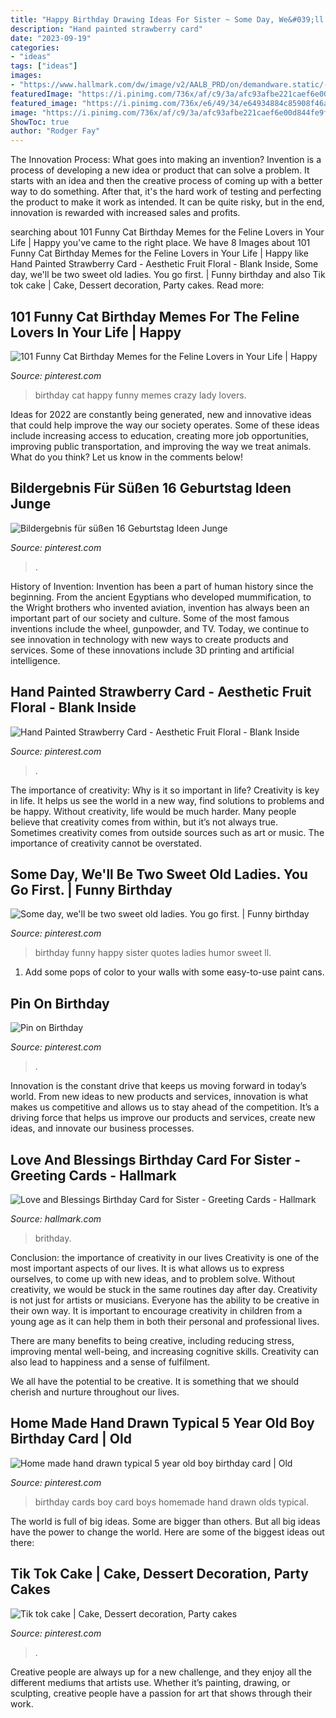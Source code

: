 ```yaml
---
title: "Happy Birthday Drawing Ideas For Sister ~ Some Day, We&#039;ll Be Two Sweet Old Ladies. You Go First."
description: "Hand painted strawberry card"
date: "2023-09-19"
categories:
- "ideas"
tags: ["ideas"]
images:
- "https://www.hallmark.com/dw/image/v2/AALB_PRD/on/demandware.static/-/Sites-hallmark-master/default/dw57975cef/images/finished-goods/Love-and-Blessings-Birthday-Card-for-Sister-root-499FBD4025_FBD4025_1470_1.jpg_Source_Image.jpg?sw=1024"
featuredImage: "https://i.pinimg.com/736x/af/c9/3a/afc93afbe221caef6e00d844fe9f9946.jpg"
featured_image: "https://i.pinimg.com/736x/e6/49/34/e64934884c85908f46a91d9e72506c03.jpg"
image: "https://i.pinimg.com/736x/af/c9/3a/afc93afbe221caef6e00d844fe9f9946.jpg"
ShowToc: true
author: "Rodger Fay"
---
```



The Innovation Process: What goes into making an invention?
Invention is a process of developing a new idea or product that can solve a problem. It starts with an idea and then the creative process of coming up with a better way to do something. After that, it's the hard work of testing and perfecting the product to make it work as intended. It can be quite risky, but in the end, innovation is rewarded with increased sales and profits.

	

		
searching about 101 Funny Cat Birthday Memes for the Feline Lovers in Your Life | Happy you've came to the right place. We have 8 Images about 101 Funny Cat Birthday Memes for the Feline Lovers in Your Life | Happy like Hand Painted Strawberry Card - Aesthetic Fruit Floral - Blank Inside, Some day, we&#039;ll be two sweet old ladies. You go first. | Funny birthday and also Tik tok cake | Cake, Dessert decoration, Party cakes. Read more:
		
    
## 101 Funny Cat Birthday Memes For The Feline Lovers In Your Life | Happy

<img loading=lazy src="https://i.pinimg.com/736x/7c/2f/aa/7c2faa8301bda813e4f25a5b6a9ca540.jpg" onerror="this.onerror=null;this.src='https://tse2.mm.bing.net/th?id=OIP.E6s69nyCK9lAUGVrrN_QWwHaIU&amp;pid=15.1';" alt="101 Funny Cat Birthday Memes for the Feline Lovers in Your Life | Happy">

_Source: pinterest.com_

>birthday cat happy funny memes crazy lady lovers. 

	

Ideas for 2022 are constantly being generated, new and innovative ideas that could help improve the way our society operates. Some of these ideas include increasing access to education, creating more job opportunities, improving public transportation, and improving the way we treat animals. What do you think? Let us know in the comments below!

    
## Bildergebnis Für Süßen 16 Geburtstag Ideen Junge

<img loading=lazy src="https://i.pinimg.com/736x/c9/fb/39/c9fb3953d95d45e668d093aa29029a52.jpg" onerror="this.onerror=null;this.src='https://tse1.mm.bing.net/th?id=OIP.-S3oWeOAff1oJLMIV2-w7gHaJ3&amp;pid=15.1';" alt="Bildergebnis für süßen 16 Geburtstag Ideen Junge">

_Source: pinterest.com_

>. 

	

History of Invention:
Invention has been a part of human history since the beginning. From the ancient Egyptians who developed mummification, to the Wright brothers who invented aviation, invention has always been an important part of our society and culture. Some of the most famous inventions include the wheel, gunpowder, and TV. Today, we continue to see innovation in technology with new ways to create products and services. Some of these innovations include 3D printing and artificial intelligence.

    
## Hand Painted Strawberry Card - Aesthetic Fruit Floral - Blank Inside

<img loading=lazy src="https://i.pinimg.com/736x/af/c9/3a/afc93afbe221caef6e00d844fe9f9946.jpg" onerror="this.onerror=null;this.src='https://tse4.mm.bing.net/th?id=OIP.AZKXNRaaiB8qaXMGWaSQrQHaJ3&amp;pid=15.1';" alt="Hand Painted Strawberry Card - Aesthetic Fruit Floral - Blank Inside">

_Source: pinterest.com_

>. 

	

The importance of creativity: Why is it so important in life?
Creativity is key in life. It helps us see the world in a new way, find solutions to problems and be happy. Without creativity, life would be much harder. Many people believe that creativity comes from within, but it’s not always true. Sometimes creativity comes from outside sources such as art or music. The importance of creativity cannot be overstated.

    
## Some Day, We&#039;ll Be Two Sweet Old Ladies. You Go First. | Funny Birthday

<img loading=lazy src="https://i.pinimg.com/736x/f2/fd/5a/f2fd5a9e11d1c8ce1acf7c4151567a5a--happy-birthday-sister-funny-birthday.jpg" onerror="this.onerror=null;this.src='https://tse4.mm.bing.net/th?id=OIP.gnrzUfSwPqMHeuxfSizeQwHaKG&amp;pid=15.1';" alt="Some day, we&#039;ll be two sweet old ladies. You go first. | Funny birthday">

_Source: pinterest.com_

>birthday funny happy sister quotes ladies humor sweet ll. 

	

1. Add some pops of color to your walls with some easy-to-use paint cans.

    
## Pin On Birthday

<img loading=lazy src="https://i.pinimg.com/736x/e6/49/34/e64934884c85908f46a91d9e72506c03.jpg" onerror="this.onerror=null;this.src='https://tse4.mm.bing.net/th?id=OIP.29Js_zNjnL_7u79RQjXUoQHaL5&amp;pid=15.1';" alt="Pin on Birthday">

_Source: pinterest.com_

>. 

	

Innovation is the constant drive that keeps us moving forward in today’s world. From new ideas to new products and services, innovation is what makes us competitive and allows us to stay ahead of the competition. It’s a driving force that helps us improve our products and services, create new ideas, and innovate our business processes.

    
## Love And Blessings Birthday Card For Sister - Greeting Cards - Hallmark

<img loading=lazy src="https://www.hallmark.com/dw/image/v2/AALB_PRD/on/demandware.static/-/Sites-hallmark-master/default/dw57975cef/images/finished-goods/Love-and-Blessings-Birthday-Card-for-Sister-root-499FBD4025_FBD4025_1470_1.jpg_Source_Image.jpg?sw=1024" onerror="this.onerror=null;this.src='https://tse3.mm.bing.net/th?id=OIP.lwt09QD8qTH_eQN-CUo3BAHaHa&amp;pid=15.1';" alt="Love and Blessings Birthday Card for Sister - Greeting Cards - Hallmark">

_Source: hallmark.com_

>brithday. 

	

Conclusion: the importance of creativity in our lives
Creativity is one of the most important aspects of our lives. It is what allows us to express ourselves, to come up with new ideas, and to problem solve. Without creativity, we would be stuck in the same routines day after day.
Creativity is not just for artists or musicians. Everyone has the ability to be creative in their own way. It is important to encourage creativity in children from a young age as it can help them in both their personal and professional lives.

There are many benefits to being creative, including reducing stress, improving mental well-being, and increasing cognitive skills. Creativity can also lead to happiness and a sense of fulfilment.

We all have the potential to be creative. It is something that we should cherish and nurture throughout our lives.

    
## Home Made Hand Drawn Typical 5 Year Old Boy Birthday Card | Old

<img loading=lazy src="https://i.pinimg.com/736x/cb/0b/01/cb0b01d5c27c50b3abc4cb0b810d6cea---year-olds-old-boys.jpg" onerror="this.onerror=null;this.src='https://tse2.mm.bing.net/th?id=OIP.rLdkKQMR7LHXE9rqDtF_swDgEs&amp;pid=15.1';" alt="Home made hand drawn typical 5 year old boy birthday card | Old">

_Source: pinterest.com_

>birthday cards boy card boys homemade hand drawn olds typical. 

	

The world is full of big ideas. Some are bigger than others. But all big ideas have the power to change the world. Here are some of the biggest ideas out there:

    
## Tik Tok Cake | Cake, Dessert Decoration, Party Cakes

<img loading=lazy src="https://i.pinimg.com/736x/e8/e6/42/e8e642efb3a06254d1938bd958640532.jpg" onerror="this.onerror=null;this.src='https://tse3.mm.bing.net/th?id=OIP.MD6GKIWf4SzL8tEYLmX2pgHaIp&amp;pid=15.1';" alt="Tik tok cake | Cake, Dessert decoration, Party cakes">

_Source: pinterest.com_

>. 

	

Creative people are always up for a new challenge, and they enjoy all the different mediums that artists use. Whether it’s painting, drawing, or sculpting, creative people have a passion for art that shows through their work.

